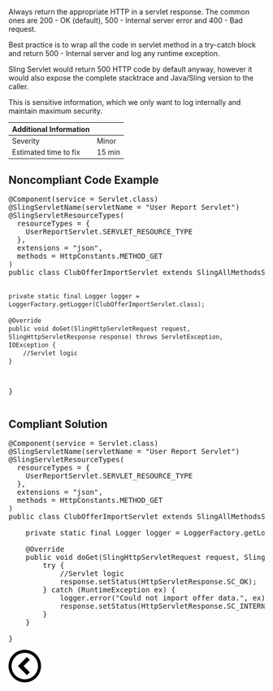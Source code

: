 <p>
    Always return the appropriate HTTP in a servlet response. The common ones are 200 - OK (default), 500 - Internal server error and 400 - Bad request. </p><p>
    Best practice is to wrap all the code in servlet method in a try-catch block and return 500 - Internal server and log any runtime exception. </p><p>
    Sling Servlet would return 500 HTTP code by default anyway, however it would also expose the complete stacktrace and Java/Sling version to the caller. </p>
<p>
This is sensitive information, which we only want to log internally and maintain maximum security.</p>

| Additional Information |        |
|------------------------|--------|
| Severity               | Minor  | 
| Estimated time to fix  | 15 min |

<h2>Noncompliant Code Example</h2>
<pre>
@Component(service = Servlet.class)
@SlingServletName(servletName = "User Report Servlet")
@SlingServletResourceTypes(
  resourceTypes = {
    UserReportServlet.SERVLET_RESOURCE_TYPE
  },
  extensions = "json",
  methods = HttpConstants.METHOD_GET
)
public class ClubOfferImportServlet extends SlingAllMethodsServlet {

    private static final Logger logger = LoggerFactory.getLogger(ClubOfferImportServlet.class);

    @Override
    public void doGet(SlingHttpServletRequest request, SlingHttpServletResponse response) throws ServletException, IOException {
        //Servlet logic
    }

}
</pre><h2>Compliant Solution</h2>
<pre>
@Component(service = Servlet.class)
@SlingServletName(servletName = "User Report Servlet")
@SlingServletResourceTypes(
  resourceTypes = {
    UserReportServlet.SERVLET_RESOURCE_TYPE
  },
  extensions = "json",
  methods = HttpConstants.METHOD_GET
)
public class ClubOfferImportServlet extends SlingAllMethodsServlet {

    private static final Logger logger = LoggerFactory.getLogger(ClubOfferImportServlet.class);

    @Override
    public void doGet(SlingHttpServletRequest request, SlingHttpServletResponse response) throws ServletException, IOException {
        try {
            //Servlet logic
            response.setStatus(HttpServletResponse.SC_OK);
        } catch (RuntimeException ex) {
            logger.error("Could not import offer data.", ex);
            response.setStatus(HttpServletResponse.SC_INTERNAL_SERVER_ERROR);
        }
    }

}
</pre>

[![Back to overview](back.svg)](../../README.md)